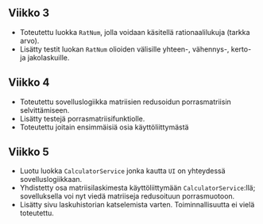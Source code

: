 ## Viikko 3
- Toteutettu luokka `RatNum`, jolla voidaan käsitellä rationaalilukuja (tarkka arvo).
- Lisätty testit luokan `RatNum` olioiden välisille yhteen-, vähennys-, kerto- ja jakolaskuille.

## Viikko 4
- Toteutettu sovelluslogiikka matriisien redusoidun porrasmatriisin selvittämiseen.
- Lisätty testejä porrasmatriisifunktiolle.
- Toteutettu joitain ensimmäisiä osia käyttöliittymästä

## Viikko 5
- Luotu luokka `CalculatorService` jonka kautta `UI` on yhteydessä sovelluslogiikkaan.
- Yhdistetty osa matriisilaskimesta käyttöliittymään `CalculatorService`:llä; sovelluksella voi nyt viedä matriiseja redusoituun porrasmuotoon.
- Lisätty sivu laskuhistorian katselemista varten. Toiminnallisuutta ei vielä toteutettu.

